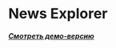 # News Explorer

#### *[Смотреть демо-версию](https://ps-fedorova.github.io/news-explorer-frontend/)*


 
